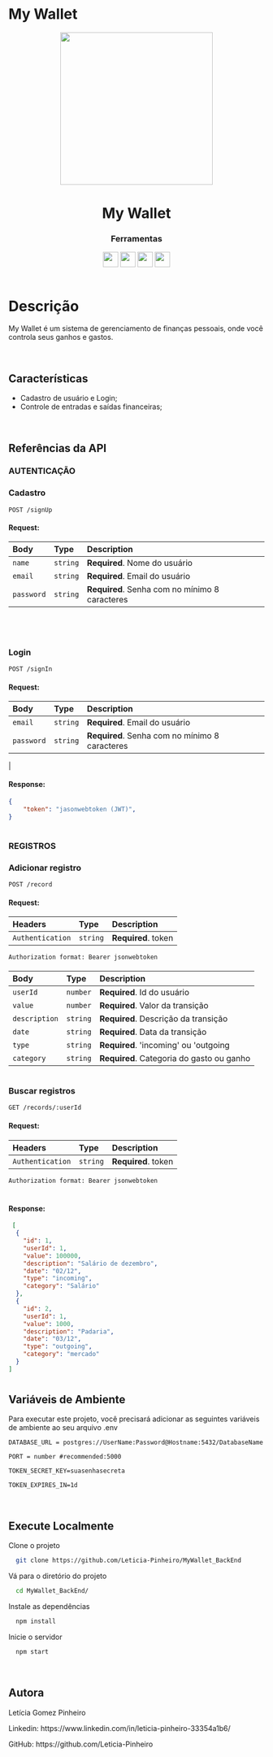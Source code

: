 # My Wallet

<p align="center">
  <img height=300 src="https://www.trusselltrust.org/wp-content/uploads/sites/2/2020/11/tfc-wallet-icon@2x.png">
</p>
<h1 align="center">
  My Wallet
</h1>
<div align="center">

  <h3>Ferramentas</h3>
  <img src="https://img.shields.io/badge/PostgreSQL-316192?style=for-the-badge&logo=postgresql&logoColor=white" height="30px"/>  
  <img src="https://img.shields.io/badge/Node.js-43853D?style=for-the-badge&logo=node.js&logoColor=white" height="30px"/>  
  <img src="https://img.shields.io/badge/Express.js-404D59?style=for-the-badge&logo=express.js&logoColor=white" height="30px"/>
  <img src="https://img.shields.io/badge/-jest-%23C21325?style=for-the-badge&logo=jest&logoColor=white" height="30px">
  
</div>

<br/>

# Descrição

My Wallet é um sistema de gerenciamento de finanças pessoais, onde você controla seus ganhos e gastos.

</br>

## Características

-   Cadastro de usuário e Login;
-   Controle de entradas e saídas financeiras;


</br>

## Referências da API

### AUTENTICAÇÃO

### Cadastro


```http
POST /signUp
```

#### Request:


| Body         | Type     | Description                              |
| :------------| :------- | :--------------------------------------- |
| `name` | `string`| **Required**. Nome do usuário                    |
| `email` | `string`| **Required**. Email do usuário                    |
| `password`  | `string`| **Required**. Senha com no mínimo 8 caracteres  |



####

#

</br>


### Login


```http
POST /signIn
```

#### Request:


| Body         | Type     | Description                              |
| :------------| :------- | :--------------------------------------- |
| `email` | `string`| **Required**. Email do usuário                    |
| `password`  | `string`| **Required**. Senha com no mínimo 8 caracteres
 |

####

#### Response:

```json
{
	"token": "jasonwebtoken (JWT)",
}
```

#

### REGISTROS

### Adicionar registro

```http
POST /record
```

#### Request:

####

| Headers     | Type     | Description           |
| :---------- | :------- | :-------------------- |
| `Authentication` | `string` | **Required**. token |

`Authorization format: Bearer jsonwebtoken`

####

| Body   | Type       | Description             |
| :----- | :--------- | :---------------------- |
| `userId`           | `number` | **Required**. Id do usuário |
| `value`         | `number` | **Required**. Valor da transição |
| `description` | `string` | **Required**. Descrição da transição|
| `date` | `string` | **Required**. Data da transição|
| `type`           | `string` | **Required**. 'incoming' ou 'outgoing |
| `category`           | `string` | **Required**. Categoria do gasto ou ganho |

#



### Buscar registros

```http
GET /records/:userId
```

#### Request:

####

| Headers     | Type     | Description           |
| :---------- | :------- | :-------------------- |
| `Authentication` | `string` | **Required**. token |

`Authorization format: Bearer jsonwebtoken`

####

#

#### Response:

```json
 [
  {
    "id": 1,
    "userId": 1,
    "value": 100000,
    "description": "Salário de dezembro",
    "date": "02/12",
    "type": "incoming",
    "category": "Salário"
  },
  {
    "id": 2,
    "userId": 1,
    "value": 1000,
    "description": "Padaria",
    "date": "03/12",
    "type": "outgoing",
    "category": "mercado"
  }
]
```

#


## Variáveis de Ambiente

Para executar este projeto, você precisará adicionar as seguintes variáveis ​​de ambiente ao seu arquivo .env

`DATABASE_URL = postgres://UserName:Password@Hostname:5432/DatabaseName`

`PORT = number #recommended:5000`

`TOKEN_SECRET_KEY=suasenhasecreta`

`TOKEN_EXPIRES_IN=1d`


</br>

## Execute Localmente

Clone o projeto

```bash
  git clone https://github.com/Leticia-Pinheiro/MyWallet_BackEnd
```

Vá para o diretório do projeto

```bash
  cd MyWallet_BackEnd/
```

Instale as dependências

```bash
  npm install
```

Inicie o servidor

```bash
  npm start
```

</br>

## Autora

Letícia Gomez Pinheiro 
<p>Linkedin: https://www.linkedin.com/in/leticia-pinheiro-33354a1b6/</p>
<p>GitHub: https://github.com/Leticia-Pinheiro</p>
<br/>

#